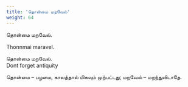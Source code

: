 ```yaml
---
title: 'தொன்மை மறவேல்'
weight: 64
---
```

 

தொன்மை மறவேல்.

Thonnmai maravel.

தொன்மை மறவேல்.  
Dont forget antiquity

தொன்மை – பழமை, காலத்தால் மிகவும் முற்பட்டது; மறவேல் – மறந்துவிடாதே.